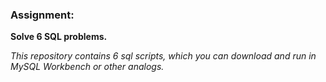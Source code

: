 ### Assignment:

**Solve 6 SQL problems.**

*This repository contains 6 sql scripts,
which you can download and run in MySQL Workbench
or other analogs.*
